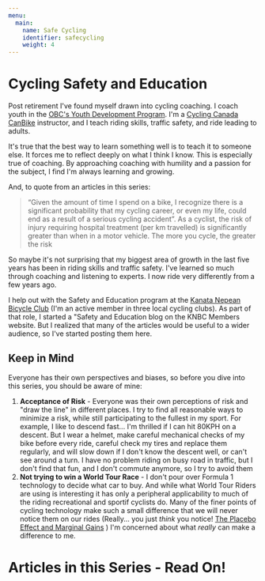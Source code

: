 ```yaml
---
menu:
  main:
    name: Safe Cycling
    identifier: safecycling
    weight: 4
---
```


# Cycling Safety and Education

Post retirement I've found myself drawn into cycling coaching. I coach youth in the [OBC's Youth Development Program](https://www.ottawabicycleclub.ca/index.php/youth-program). I'm a [Cycling Canada CanBike](http://canbikecanada.ca/) instructor, and I teach riding skills, traffic safety, and ride leading to adults.

It's true that the best way to learn something well is to teach it to someone else. It forces me to reflect deeply on what I think I know. This is especially true of coaching. By approaching coaching with humility and a passion for the subject, I find I'm always learning and growing.

 And, to quote from an articles in this series:

 > “Given the amount of time I spend on a bike, I recognize there is a significant probability that my cycling career, or even my life, could end as a result of a serious cycling accident”. As a cyclist, the risk of injury requiring hospital treatment (per km travelled) is significantly greater than when in a motor vehicle. The more you cycle, the greater the risk

 So maybe it's not surprising that my biggest area of growth in the last five years has been in riding skills and traffic safety. I've learned so much through coaching and listening to experts. I now ride very differently from a few years ago.

I help out with the Safety and Education program at the [Kanata Nepean Bicycle Club](https://knbc.ca/) (I'm an active member in three local cycling clubs). As part of that role, I started a
"Safety and Education blog on the KNBC Members website. But I realized that many of the articles would be useful to a wider audience, so I've started posting them here.

## Keep in Mind

Everyone has their own perspectives and biases, so before you dive into this series, you should be aware of mine:

1. **Acceptance of Risk** - Everyone was their own perceptions of risk and "draw the line" in different places. I try to find all reasonable ways to minimize a risk, while still participating to the fullest in my sport. For example, I like to descend fast... I'm thrilled if I can hit 80KPH on a descent. But I wear a helmet, make careful mechanical checks of my bike before every ride, careful check my tires and replace them regularly, and will slow down if I don't know the descent well, or can't see around a turn. I have no problem riding on busy road in traffic, but I don't find that fun, and I don't commute anymore, so I try to avoid them
2. **Not trying to win a World Tour Race** - I don't pour over Formula 1 technology to decide what car to buy. And while what World Tour Riders are using is interesting it has only a peripheral applicability to much of the riding recreational and sportif cyclists do. Many of the finer points of cycling technology make such a small difference that we will never notice them on our rides (Really... you just *think* you notice! [The Placebo Effect and Marginal Gains](https://marginalgainspodcast.cc/the-placebo-effect-and-marginal-gains/) ) I'm concerned about what *really* can make a difference to me.

# Articles in this Series - Read On!
